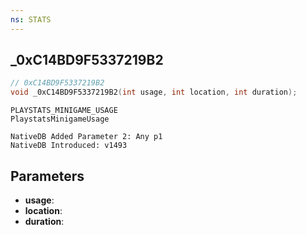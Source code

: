 ```yaml
---
ns: STATS
---
```

## _0xC14BD9F5337219B2

```c
// 0xC14BD9F5337219B2
void _0xC14BD9F5337219B2(int usage, int location, int duration);
```

```
PLAYSTATS_MINIGAME_USAGE
PlaystatsMinigameUsage

NativeDB Added Parameter 2: Any p1
NativeDB Introduced: v1493
```

## Parameters
* **usage**: 
* **location**: 
* **duration**: 
